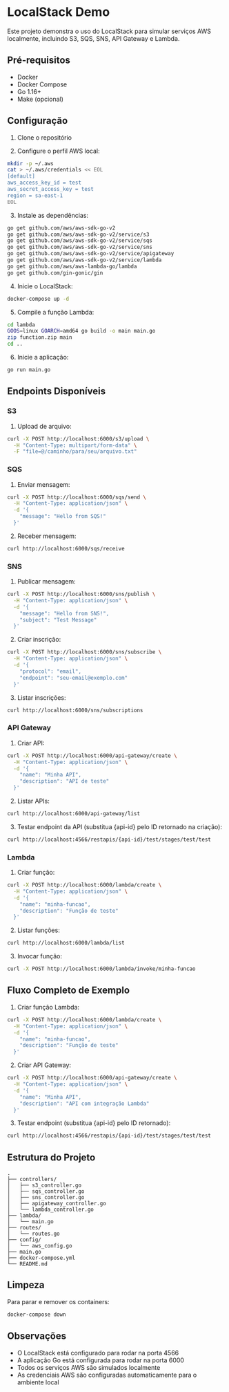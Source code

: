 # LocalStack Demo

Este projeto demonstra o uso do LocalStack para simular serviços AWS localmente, incluindo S3, SQS, SNS, API Gateway e Lambda.

## Pré-requisitos

- Docker
- Docker Compose
- Go 1.16+
- Make (opcional)

## Configuração

1. Clone o repositório

2. Configure o perfil AWS local:
```bash
mkdir -p ~/.aws
cat > ~/.aws/credentials << EOL
[default]
aws_access_key_id = test
aws_secret_access_key = test
region = sa-east-1
EOL
```

3. Instale as dependências:
```bash
go get github.com/aws/aws-sdk-go-v2
go get github.com/aws/aws-sdk-go-v2/service/s3
go get github.com/aws/aws-sdk-go-v2/service/sqs
go get github.com/aws/aws-sdk-go-v2/service/sns
go get github.com/aws/aws-sdk-go-v2/service/apigateway
go get github.com/aws/aws-sdk-go-v2/service/lambda
go get github.com/aws/aws-lambda-go/lambda
go get github.com/gin-gonic/gin
```

4. Inicie o LocalStack:
```bash
docker-compose up -d
```

5. Compile a função Lambda:
```bash
cd lambda
GOOS=linux GOARCH=amd64 go build -o main main.go
zip function.zip main
cd ..
```

6. Inicie a aplicação:
```bash
go run main.go
```

## Endpoints Disponíveis

### S3

1. Upload de arquivo:
```bash
curl -X POST http://localhost:6000/s3/upload \
  -H "Content-Type: multipart/form-data" \
  -F "file=@/caminho/para/seu/arquivo.txt"
```

### SQS

1. Enviar mensagem:
```bash
curl -X POST http://localhost:6000/sqs/send \
  -H "Content-Type: application/json" \
  -d '{
    "message": "Hello from SQS!"
  }'
```

2. Receber mensagem:
```bash
curl http://localhost:6000/sqs/receive
```

### SNS

1. Publicar mensagem:
```bash
curl -X POST http://localhost:6000/sns/publish \
  -H "Content-Type: application/json" \
  -d '{
    "message": "Hello from SNS!",
    "subject": "Test Message"
  }'
```

2. Criar inscrição:
```bash
curl -X POST http://localhost:6000/sns/subscribe \
  -H "Content-Type: application/json" \
  -d '{
    "protocol": "email",
    "endpoint": "seu-email@exemplo.com"
  }'
```

3. Listar inscrições:
```bash
curl http://localhost:6000/sns/subscriptions
```

### API Gateway

1. Criar API:
```bash
curl -X POST http://localhost:6000/api-gateway/create \
  -H "Content-Type: application/json" \
  -d '{
    "name": "Minha API",
    "description": "API de teste"
  }'
```

2. Listar APIs:
```bash
curl http://localhost:6000/api-gateway/list
```

3. Testar endpoint da API (substitua {api-id} pelo ID retornado na criação):
```bash
curl http://localhost:4566/restapis/{api-id}/test/stages/test/test
```

### Lambda

1. Criar função:
```bash
curl -X POST http://localhost:6000/lambda/create \
  -H "Content-Type: application/json" \
  -d '{
    "name": "minha-funcao",
    "description": "Função de teste"
  }'
```

2. Listar funções:
```bash
curl http://localhost:6000/lambda/list
```

3. Invocar função:
```bash
curl -X POST http://localhost:6000/lambda/invoke/minha-funcao
```

## Fluxo Completo de Exemplo

1. Criar função Lambda:
```bash
curl -X POST http://localhost:6000/lambda/create \
  -H "Content-Type: application/json" \
  -d '{
    "name": "minha-funcao",
    "description": "Função de teste"
  }'
```

2. Criar API Gateway:
```bash
curl -X POST http://localhost:6000/api-gateway/create \
  -H "Content-Type: application/json" \
  -d '{
    "name": "Minha API",
    "description": "API com integração Lambda"
  }'
```

3. Testar endpoint (substitua {api-id} pelo ID retornado):
```bash
curl http://localhost:4566/restapis/{api-id}/test/stages/test/test
```

## Estrutura do Projeto

```
.
├── controllers/
│   ├── s3_controller.go
│   ├── sqs_controller.go
│   ├── sns_controller.go
│   ├── apigateway_controller.go
│   └── lambda_controller.go
├── lambda/
│   └── main.go
├── routes/
│   └── routes.go
├── config/
│   └── aws_config.go
├── main.go
├── docker-compose.yml
└── README.md
```

## Limpeza

Para parar e remover os containers:
```bash
docker-compose down
```

## Observações

- O LocalStack está configurado para rodar na porta 4566
- A aplicação Go está configurada para rodar na porta 6000
- Todos os serviços AWS são simulados localmente
- As credenciais AWS são configuradas automaticamente para o ambiente local